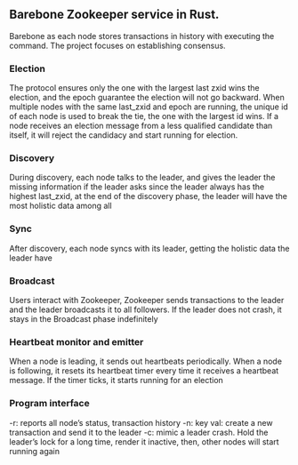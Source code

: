 ## Barebone Zookeeper service in Rust.

Barebone as each node stores transactions in history with executing the command. The project focuses on establishing consensus. 

### Election
The protocol ensures only the one with the largest last zxid wins the election, and the epoch guarantee the election will not go backward. When multiple nodes with the same last_zxid and epoch are running, the unique id of each node is used to break the tie, the one with the largest id wins. If a node receives an election message from a less qualified candidate than itself, it will reject the candidacy and start running for election.

### Discovery
During discovery, each node talks to the leader, and gives the  leader the missing information if the leader asks since the leader always has the highest last_zxid, at the end of the discovery phase, the leader will have the most holistic data among all

### Sync
After discovery, each node syncs with its leader, getting the holistic data the leader have

### Broadcast
Users interact with Zookeeper, Zookeeper sends transactions to the leader and the leader broadcasts it to all followers. If the leader does not crash, it stays in the Broadcast phase indefinitely

### Heartbeat monitor and emitter
When a node is leading, it sends out heartbeats periodically. When a node is following, it resets its heartbeat timer every time it receives a heartbeat message. If the timer ticks, it starts running for an election

### Program interface
-r: reports all node’s status, transaction history
-n: key val: create a new transaction and send it to the leader
-c: mimic a leader crash. Hold the leader’s lock for a long time, render it inactive, then, other nodes will start running again
